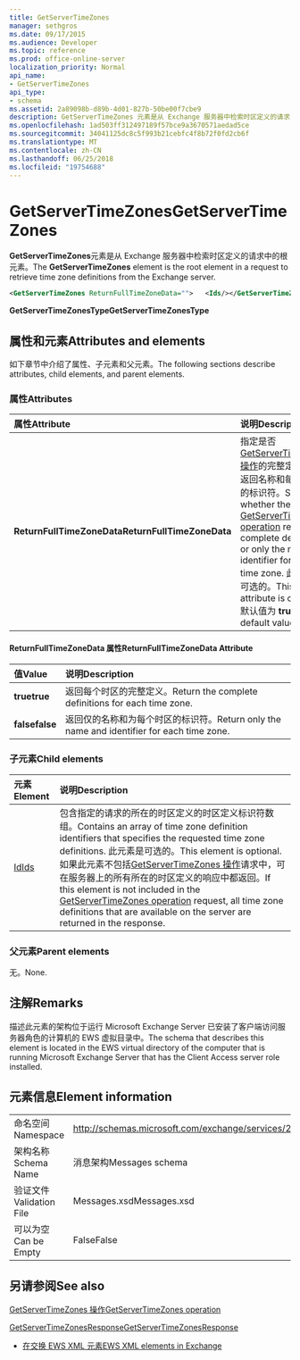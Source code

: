 ```yaml
---
title: GetServerTimeZones
manager: sethgros
ms.date: 09/17/2015
ms.audience: Developer
ms.topic: reference
ms.prod: office-online-server
localization_priority: Normal
api_name:
- GetServerTimeZones
api_type:
- schema
ms.assetid: 2a89098b-d89b-4d01-827b-50be00f7cbe9
description: GetServerTimeZones 元素是从 Exchange 服务器中检索时区定义的请求中的根元素。
ms.openlocfilehash: 1ad503ff312497189f57bce9a3670571aedad5ce
ms.sourcegitcommit: 34041125dc8c5f993b21cebfc4f8b72f0fd2cb6f
ms.translationtype: MT
ms.contentlocale: zh-CN
ms.lasthandoff: 06/25/2018
ms.locfileid: "19754688"
---
```

# <a name="getservertimezones"></a><span data-ttu-id="32923-103">GetServerTimeZones</span><span class="sxs-lookup"><span data-stu-id="32923-103">GetServerTimeZones</span></span>

<span data-ttu-id="32923-104">**GetServerTimeZones**元素是从 Exchange 服务器中检索时区定义的请求中的根元素。</span><span class="sxs-lookup"><span data-stu-id="32923-104">The **GetServerTimeZones** element is the root element in a request to retrieve time zone definitions from the Exchange server.</span></span> 
  
```xml
<GetServerTimeZones ReturnFullTimeZoneData="">   <Ids/></GetServerTimeZones>
```

 <span data-ttu-id="32923-105">**GetServerTimeZonesType**</span><span class="sxs-lookup"><span data-stu-id="32923-105">**GetServerTimeZonesType**</span></span>
## <a name="attributes-and-elements"></a><span data-ttu-id="32923-106">属性和元素</span><span class="sxs-lookup"><span data-stu-id="32923-106">Attributes and elements</span></span>

<span data-ttu-id="32923-107">如下章节中介绍了属性、子元素和父元素。</span><span class="sxs-lookup"><span data-stu-id="32923-107">The following sections describe attributes, child elements, and parent elements.</span></span>
  
### <a name="attributes"></a><span data-ttu-id="32923-108">属性</span><span class="sxs-lookup"><span data-stu-id="32923-108">Attributes</span></span>

|<span data-ttu-id="32923-109">**属性**</span><span class="sxs-lookup"><span data-stu-id="32923-109">**Attribute**</span></span>|<span data-ttu-id="32923-110">**说明**</span><span class="sxs-lookup"><span data-stu-id="32923-110">**Description**</span></span>|
|:-----|:-----|
|<span data-ttu-id="32923-111">**ReturnFullTimeZoneData**</span><span class="sxs-lookup"><span data-stu-id="32923-111">**ReturnFullTimeZoneData**</span></span> <br/> |<span data-ttu-id="32923-112">指定是否[GetServerTimeZones 操作](getservertimezones-operation.md)的完整定义或只返回名称和每个时区的标识符。</span><span class="sxs-lookup"><span data-stu-id="32923-112">Specifies whether the [GetServerTimeZones operation](getservertimezones-operation.md) returns the complete definition or only the name and identifier for each time zone.</span></span> <span data-ttu-id="32923-113">此属性是可选的。</span><span class="sxs-lookup"><span data-stu-id="32923-113">This attribute is optional.</span></span> <span data-ttu-id="32923-114">默认值为 **true** 。</span><span class="sxs-lookup"><span data-stu-id="32923-114">The default value is **true**.</span></span>  <br/> |
   
#### <a name="returnfulltimezonedata-attribute"></a><span data-ttu-id="32923-115">ReturnFullTimeZoneData 属性</span><span class="sxs-lookup"><span data-stu-id="32923-115">ReturnFullTimeZoneData Attribute</span></span>

|<span data-ttu-id="32923-116">**值**</span><span class="sxs-lookup"><span data-stu-id="32923-116">**Value**</span></span>|<span data-ttu-id="32923-117">**说明**</span><span class="sxs-lookup"><span data-stu-id="32923-117">**Description**</span></span>|
|:-----|:-----|
|<span data-ttu-id="32923-118">**true**</span><span class="sxs-lookup"><span data-stu-id="32923-118">**true**</span></span> <br/> |<span data-ttu-id="32923-119">返回每个时区的完整定义。</span><span class="sxs-lookup"><span data-stu-id="32923-119">Return the complete definitions for each time zone.</span></span>  <br/> |
|<span data-ttu-id="32923-120">**false**</span><span class="sxs-lookup"><span data-stu-id="32923-120">**false**</span></span> <br/> |<span data-ttu-id="32923-121">返回仅的名称和为每个时区的标识符。</span><span class="sxs-lookup"><span data-stu-id="32923-121">Return only the name and identifier for each time zone.</span></span>  <br/> |
   
### <a name="child-elements"></a><span data-ttu-id="32923-122">子元素</span><span class="sxs-lookup"><span data-stu-id="32923-122">Child elements</span></span>

|<span data-ttu-id="32923-123">**元素**</span><span class="sxs-lookup"><span data-stu-id="32923-123">**Element**</span></span>|<span data-ttu-id="32923-124">**说明**</span><span class="sxs-lookup"><span data-stu-id="32923-124">**Description**</span></span>|
|:-----|:-----|
|[<span data-ttu-id="32923-125">Id</span><span class="sxs-lookup"><span data-stu-id="32923-125">Ids</span></span>](ids.md) <br/> |<span data-ttu-id="32923-126">包含指定的请求的所在的时区定义的时区定义标识符数组。</span><span class="sxs-lookup"><span data-stu-id="32923-126">Contains an array of time zone definition identifiers that specifies the requested time zone definitions.</span></span> <span data-ttu-id="32923-127">此元素是可选的。</span><span class="sxs-lookup"><span data-stu-id="32923-127">This element is optional.</span></span> <span data-ttu-id="32923-128">如果此元素不包括[GetServerTimeZones 操作](getservertimezones-operation.md)请求中，可在服务器上的所有所在的时区定义的响应中都返回。</span><span class="sxs-lookup"><span data-stu-id="32923-128">If this element is not included in the [GetServerTimeZones operation](getservertimezones-operation.md) request, all time zone definitions that are available on the server are returned in the response.</span></span>  <br/> |
   
### <a name="parent-elements"></a><span data-ttu-id="32923-129">父元素</span><span class="sxs-lookup"><span data-stu-id="32923-129">Parent elements</span></span>

<span data-ttu-id="32923-130">无。</span><span class="sxs-lookup"><span data-stu-id="32923-130">None.</span></span>
  
## <a name="remarks"></a><span data-ttu-id="32923-131">注解</span><span class="sxs-lookup"><span data-stu-id="32923-131">Remarks</span></span>

<span data-ttu-id="32923-132">描述此元素的架构位于运行 Microsoft Exchange Server 已安装了客户端访问服务器角色的计算机的 EWS 虚拟目录中。</span><span class="sxs-lookup"><span data-stu-id="32923-132">The schema that describes this element is located in the EWS virtual directory of the computer that is running Microsoft Exchange Server that has the Client Access server role installed.</span></span>
  
## <a name="element-information"></a><span data-ttu-id="32923-133">元素信息</span><span class="sxs-lookup"><span data-stu-id="32923-133">Element information</span></span>

|||
|:-----|:-----|
|<span data-ttu-id="32923-134">命名空间</span><span class="sxs-lookup"><span data-stu-id="32923-134">Namespace</span></span>  <br/> |http://schemas.microsoft.com/exchange/services/2006/messages  <br/> |
|<span data-ttu-id="32923-135">架构名称</span><span class="sxs-lookup"><span data-stu-id="32923-135">Schema Name</span></span>  <br/> |<span data-ttu-id="32923-136">消息架构</span><span class="sxs-lookup"><span data-stu-id="32923-136">Messages schema</span></span>  <br/> |
|<span data-ttu-id="32923-137">验证文件</span><span class="sxs-lookup"><span data-stu-id="32923-137">Validation File</span></span>  <br/> |<span data-ttu-id="32923-138">Messages.xsd</span><span class="sxs-lookup"><span data-stu-id="32923-138">Messages.xsd</span></span>  <br/> |
|<span data-ttu-id="32923-139">可以为空</span><span class="sxs-lookup"><span data-stu-id="32923-139">Can be Empty</span></span>  <br/> |<span data-ttu-id="32923-140">False</span><span class="sxs-lookup"><span data-stu-id="32923-140">False</span></span>  <br/> |
   
## <a name="see-also"></a><span data-ttu-id="32923-141">另请参阅</span><span class="sxs-lookup"><span data-stu-id="32923-141">See also</span></span>



[<span data-ttu-id="32923-142">GetServerTimeZones 操作</span><span class="sxs-lookup"><span data-stu-id="32923-142">GetServerTimeZones operation</span></span>](getservertimezones-operation.md)
  
[<span data-ttu-id="32923-143">GetServerTimeZonesResponse</span><span class="sxs-lookup"><span data-stu-id="32923-143">GetServerTimeZonesResponse</span></span>](getservertimezonesresponse.md)


- [<span data-ttu-id="32923-144">在交换 EWS XML 元素</span><span class="sxs-lookup"><span data-stu-id="32923-144">EWS XML elements in Exchange</span></span>](ews-xml-elements-in-exchange.md)

